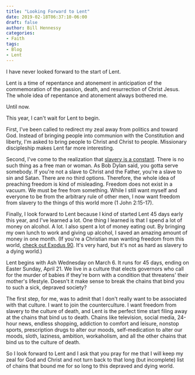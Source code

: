 ```yaml
---
title: "Looking Forward to Lent"
date: 2019-02-18T06:37:10-06:00
draft: false
author: Bill Hennessy
categories: 
- Faith
tags:
- Blog
- Lent
---
```

I have never looked forward to the start of Lent. 

Lent is a time of repentance and atonement in anticipation of the commemoration of the passion, death, and resurrection of Christ Jesus. The whole idea of repentance and atonement always bothered me. 

Until now.

This year, I can't wait for Lent to begin. 

First, I've been called to redirect my zeal away from politics and toward God. Instead of bringing people into communion with the Constitution and liberty, I'm asked to bring people to Christ and Christ to people. Missionary discipleship makes Lent far more interesting. 

Second, I've come to the realization that [slavery is a constant](https://www.hennessysview.com/2018/08/08/crawling-back-to-happiness-and-freedom/). There is no such thing as a free man or woman. As Bob Dylan said, you gotta serve somebody. If you're not a slave to Christ and the Father, you're a slave to sin and Satan. There are no third options. Therefore, the whole idea of preaching freedom is kind of misleading. Freedom does not exist in a vacuum. We must be free from something. While I still want myself and everyone to be from the arbitrary rule of other men, I now want freedom from slavery to the things of this world more (1 John 2:15-17). 

Finally, I look forward to Lent because I kind of started Lent 45 days early this year, and I've learned a lot. One thing I learned is that I spend a lot of money on alcohol. A lot. I also spent a lot of money eating out. By bringing my own lunch to work and giving up alcohol, I saved an amazing amount of money in one month. (If you're a Christian man wanting freedom from this world, [check out Exodus 90](https://exodus90.com). It's very hard, but it's not as hard as slavery to a dying world.) 

Lent begins with Ash Wednesday on March 6. It runs for 45 days, ending on Easter Sunday, April 21. We live in a culture that elects governors who call for the murder of babies if they're born with a condition that threatens' their mother's lifestyle. Doesn't it make sense to break the chains that bind you to such a sick, depraved society? 

The first step, for me, was to admit that I don't really want to be associated with that culture. I want to join the counterculture. I want freedom from slavery to the culture of death, and Lent is the perfect time start filing away at the chains that bind us to death. Chains like television, social media, 24-hour news, endless shopping, addiction to comfort and leisure, nonstop sports, prescription drugs to alter our moods, self-medication to alter our moods, sloth, laziness, ambition, workaholism, and all the other chains that bind us to the culture of death. 

So I look forward to Lent and I ask that you pray for me that I will keep my zeal for God and Christ and not turn back to that long (but incomplete) list of chains that bound me for so long to this depraved and dying world. 